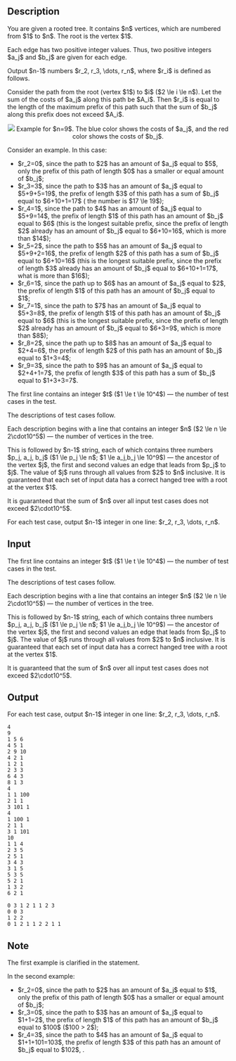 ## Description

<div><p>You are given a rooted tree. It contains $n$ vertices, which are numbered from $1$ to $n$. The root is the vertex $1$.</p><p>Each edge has two positive integer values. Thus, two positive integers $a_j$ and $b_j$ are given for each edge.</p><p>Output $n-1$ numbers $r_2, r_3, \dots, r_n$, where $r_i$ is defined as follows.</p><p>Consider the path from the root (vertex $1$) to $i$ ($2 \le i \le n$). Let the sum of the costs of $a_j$ along this path be $A_i$. Then $r_i$ is equal to the length of the maximum prefix of this path such that the sum of $b_j$ along this prefix does not exceed $A_i$.</p><center> <img class="tex-graphics" src="file://UtETtA9S.png" style="max-width: 100.0%;max-height: 100.0%;">   <span class="tex-font-size-small">Example for $n=9$. The blue color shows the costs of $a_j$, and the red color shows the costs of $b_j$.</span> </center><p>Consider an example. In this case:</p><ul> <li> $r_2=0$, since the path to $2$ has an amount of $a_j$ equal to $5$, only the prefix of this path of length $0$ has a smaller or equal amount of $b_j$;</li><li> $r_3=3$, since the path to $3$ has an amount of $a_j$ equal to $5+9+5=19$, the prefix of length $3$ of this path has a sum of $b_j$ equal to $6+10+1=17$ ( the number is $17 \le 19$);</li><li> $r_4=1$, since the path to $4$ has an amount of $a_j$ equal to $5+9=14$, the prefix of length $1$ of this path has an amount of $b_j$ equal to $6$ (this is the longest suitable prefix, since the prefix of length $2$ already has an amount of $b_j$ equal to $6+10=16$, which is more than $14$);</li><li> $r_5=2$, since the path to $5$ has an amount of $a_j$ equal to $5+9+2=16$, the prefix of length $2$ of this path has a sum of $b_j$ equal to $6+10=16$ (this is the longest suitable prefix, since the prefix of length $3$ already has an amount of $b_j$ equal to $6+10+1=17$, what is more than $16$);</li><li> $r_6=1$, since the path up to $6$ has an amount of $a_j$ equal to $2$, the prefix of length $1$ of this path has an amount of $b_j$ equal to $1$;</li><li> $r_7=1$, since the path to $7$ has an amount of $a_j$ equal to $5+3=8$, the prefix of length $1$ of this path has an amount of $b_j$ equal to $6$ (this is the longest suitable prefix, since the prefix of length $2$ already has an amount of $b_j$ equal to $6+3=9$, which is more than $8$);</li><li> $r_8=2$, since the path up to $8$ has an amount of $a_j$ equal to $2+4=6$, the prefix of length $2$ of this path has an amount of $b_j$ equal to $1+3=4$;</li><li> $r_9=3$, since the path to $9$ has an amount of $a_j$ equal to $2+4+1=7$, the prefix of length $3$ of this path has a sum of $b_j$ equal to $1+3+3=7$.</li></ul></div><div class="input-specification"><p>The first line contains an integer $t$ ($1 \le t \le 10^4$) — the number of test cases in the test.</p><p>The descriptions of test cases follow.</p><p>Each description begins with a line that contains an integer $n$ ($2 \le n \le 2\cdot10^5$) — the number of vertices in the tree.</p><p>This is followed by $n-1$ string, each of which contains three numbers $p_j, a_j, b_j$ ($1 \le p_j \le n$; $1 \le a_j,b_j \le 10^9$) — the ancestor of the vertex $j$, the first and second values an edge that leads from $p_j$ to $j$. The value of $j$ runs through all values from $2$ to $n$ inclusive. It is guaranteed that each set of input data has a correct hanged tree with a root at the vertex $1$.</p><p>It is guaranteed that the sum of $n$ over all input test cases does not exceed $2\cdot10^5$.</p></div><div class="output-specification"><p>For each test case, output $n-1$ integer in one line: $r_2, r_3, \dots, r_n$.</p></div>

## Input

<p>The first line contains an integer $t$ ($1 \le t \le 10^4$) — the number of test cases in the test.</p><p>The descriptions of test cases follow.</p><p>Each description begins with a line that contains an integer $n$ ($2 \le n \le 2\cdot10^5$) — the number of vertices in the tree.</p><p>This is followed by $n-1$ string, each of which contains three numbers $p_j, a_j, b_j$ ($1 \le p_j \le n$; $1 \le a_j,b_j \le 10^9$) — the ancestor of the vertex $j$, the first and second values an edge that leads from $p_j$ to $j$. The value of $j$ runs through all values from $2$ to $n$ inclusive. It is guaranteed that each set of input data has a correct hanged tree with a root at the vertex $1$.</p><p>It is guaranteed that the sum of $n$ over all input test cases does not exceed $2\cdot10^5$.</p>

## Output

<p>For each test case, output $n-1$ integer in one line: $r_2, r_3, \dots, r_n$.</p>





```input1|2,3,4,5,6,7,8,9,10,15,16,17,18
4
9
1 5 6
4 5 1
2 9 10
4 2 1
1 2 1
2 3 3
6 4 3
8 1 3
4
1 1 100
2 1 1
3 101 1
4
1 100 1
2 1 1
3 1 101
10
1 1 4
2 3 5
2 5 1
3 4 3
3 1 5
5 3 5
5 2 1
1 3 2
6 2 1
```




```output1
0 3 1 2 1 1 2 3 
0 0 3 
1 2 2 
0 1 2 1 1 2 2 1 1
```



## Note

<p>The first example is clarified in the statement.</p><p>In the second example:</p><ul> <li> $r_2=0$, since the path to $2$ has an amount of $a_j$ equal to $1$, only the prefix of this path of length $0$ has a smaller or equal amount of $b_j$;</li><li> $r_3=0$, since the path to $3$ has an amount of $a_j$ equal to $1+1=2$, the prefix of length $1$ of this path has an amount of $b_j$ equal to $100$ ($100 &gt; 2$);</li><li> $r_4=3$, since the path to $4$ has an amount of $a_j$ equal to $1+1+101=103$, the prefix of length $3$ of this path has an amount of $b_j$ equal to $102$, .</li></ul>
